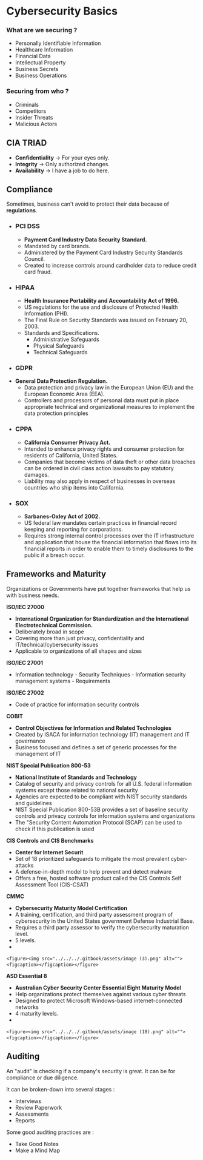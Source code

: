 # Cybersecurity Basics

### **What are we securing ?**

* Personally Identifiable Information
* Healthcare Information
* Financial Data
* Intellectual Property
* Business Secrets
* Business Operations

### **Securing from who ?**

* Criminals
* Competitors
* Insider Threats
* Malicious Actors

## CIA TRIAD

* **Confidentiality** → For your eyes only.
* **Integrity** → Only authorized changes.
* **Availability** → I have a job to do here.

## Compliance

Sometimes, business can't avoid to protect their data because of **regulations**.

* ### **PCI DSS**
  * **Payment Card Industry Data Security Standard.**
  * Mandated by card brands.
  * Administered by the Payment Card Industry Security Standards Council.
  * Created to increase controls around cardholder data to reduce credit card fraud.
* ### **HIPAA**
  * **Health Insurance Portability and Accountability Act of 1996.**
  * US regulations for the use and disclosure of Protected Health Information (PHI).
  * The Final Rule on Security Standards was issued on February 20, 2003.
  * Standards and Specifications.
    * Administrative Safeguards
    * Physical Safeguards
    * Technical Safeguards
* ### **GDPR**
* **General Data Protection Regulation.**
  * Data protection and privacy law in the European Union (EU) and the European Economic Area (EEA).
  * Controllers and processors of personal data must put in place appropriate technical and organizational measures to implement the data protection principles
* ### **CPPA**
  * **California Consumer Privacy Act.**
  * Intended to enhance privacy rights and consumer protection for residents of California, United States.
  * Companies that become victims of data theft or other data breaches can be ordered in civil class action lawsuits to pay statutory damages.
  * Liability may also apply in respect of businesses in overseas countries who ship items into California.
* ### **SOX**
  * **Sarbanes-Oxley Act of 2002.**
  * US federal law mandates certain practices in financial record keeping and reporting for corporations.
  * Requires strong internal control processes over the IT infrastructure and application that house the financial information that flows into its financial reports in order to enable them to timely disclosures to the public if a breach occur.



## Frameworks and Maturity

Organizations or Governments have put together frameworks that help us with business needs.

**ISO/IEC 27000**

* **International Organization for Standardization and the International Electrotechnical Commission.**
* Deliberately broad in scope
* Covering more than just privacy, confidentiality and IT/technical/cybersecurity issues
* Applicable to organizations of all shapes and sizes

**ISO/IEC 27001**

* Information technology - Security Techniques - Information security management systems - Requirements

**ISO/IEC 27002**

* Code of practice for information security controls

**COBIT**

* **Control Objectives for Information and Related Technologies**
* Created by ISACA for information technology (IT) management and IT governance
* Business focused and defines a set of generic processes for the management of IT

**NIST Special Publication 800-53**

* **National Institute of Standards and Technology**
* Catalog of security and privacy controls for all U.S. federal information systems except those related to national security
* Agencies are expected to be compliant with NIST security standards and guidelines
* NIST Special Publication 800-53B provides a set of baseline security controls and privacy controls for information systems and organizations
* The "Security Content Automation Protocol (SCAP) can be used to check if this publication is used

**CIS Controls and CIS Benchmarks**

* **Center for Internet Securit**
* Set of 18 prioritized safeguards to mitigate the most prevalent cyber-attacks
* A defense-in-depth model to help prevent and detect malware
* Offers a free, hosted software product called the CIS Controls Self Assessment Tool (CIS-CSAT)

**CMMC**

* **Cybersecurity Maturity Model Certification**
* A training, certification, and third party assessment program of cybersecurity in the United States government Defense Industrial Base.
* Requires a third party assessor to verify the cybersecurity maturation level.
* 5 levels.
*

    <figure><img src="../../../.gitbook/assets/image (3).png" alt=""><figcaption></figcaption></figure>

**ASD Essential 8**

* **Australian Cyber Security Center Essential Eight Maturity Model**
* Help organizations protect themselves against various cyber threats
* Designed to protect Microsoft Windows-based internet-connected networks
* 4 maturity levels.
*

    <figure><img src="../../../.gitbook/assets/image (18).png" alt=""><figcaption></figcaption></figure>

## Auditing

An "audit" is checking if a company's security is great. It can be for compliance or due diligence.

It can be broken-down into several stages :

* Interviews
* Review Paperwork
* Assessments
* Reports

Some good auditing practices are :

* Take Good Notes
* Make a Mind Map

